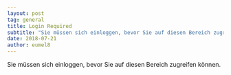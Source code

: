 ```yaml
---
layout: post
tag: general
title: Login Required
subtitle: "Sie müssen sich einloggen, bevor Sie auf diesen Bereich zugreifen können."
date: 2018-07-21
author: eumel8
---
```


<p class="center">Sie müssen sich einloggen, bevor Sie auf diesen Bereich zugreifen können.</p>
